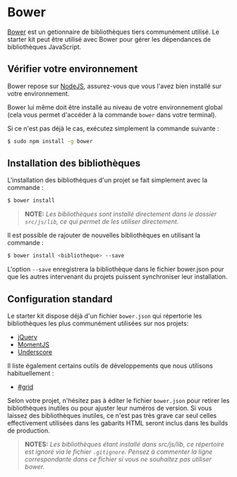 
Bower
===============================================================================

[Bower](http://bower.io) est un getionnaire de bibliothèques tiers communément
utilisé. Le starter kit peut être utilisé avec Bower pour gérer les dépendances
de bibliothèques JavaScript.


Vérifier votre environnement
-------------------------------------------------------------------------------

Bower repose sur [NodeJS](http://nodejs.org/), assurez-vous que vous l'avez
bien installé sur votre environnement.

Bower lui même doit être installé au niveau de votre environnement global
(cela vous permet d'accéder à la commande `bower` dans votre terminal).

Si ce n'est pas déjà le cas, exécutez simplement la commande suivante :

```bash
$ sudo npm install -g bower
```


Installation des bibliothèques
-------------------------------------------------------------------------------

L'installation des bibliothèques d'un projet se fait simplement avec la
commande :

```bash
$ bower install
```

> **NOTE:** _Les bibliothèques sont installé directement dans le dossier
  `src/js/lib`, ce qui permet de les utiliser directement._

Il est possible de rajouter de nouvelles bibliothèques en utilisant la
commande :

```bash
$ bower install <bibliotheque> --save
```

L'option `--save` enregistrera la bibliothèque dans le fichier bower.json pour
que les autres intervenant du projets puissent synchroniser leur installation.


Configuration standard
-------------------------------------------------------------------------------

Le starter kit dispose déjà d'un fichier `bower.json` qui répertorie les
bibliothèques les plus communément utilisées sur nos projets:

* [jQuery](http://jquery.com)
* [MomentJS](http://momentjs.com)
* [Underscore](http://underscorejs.org/)

Il liste également certains outils de développements que nous utilisons
habituellement :

* [#grid](http://hashgrid.com)

Selon votre projet, n'hésitez pas à éditer le fichier `bower.json` pour
retirer les bibliothèques inutiles ou pour ajuster leur numéros de version. Si
vous laissez des bibliothèques inutiles, ce n'est pas très grave car seul
celles effectivement utilisées dans les gabarits HTML seront inclus dans les
builds de production.

> **NOTES:** _Les bibliothèques étant installé dans src/js/lib, ce répertoire
  est ignoré via le fichier `.gitignore`. Pensez à commenter la ligne
  correspondante dans ce fichier si vous ne souhaitez pas utiliser bower._
